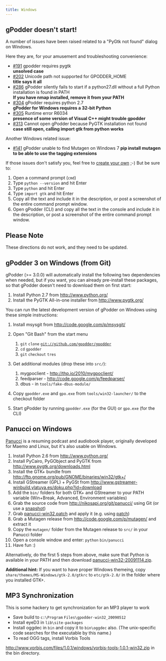 ```yaml
---
title: Windows
---
```


gPodder doesn't start!
----------------------

A number of issues have been raised related to a "PyGtk not found" dialog on Windows.

Here they are, for your amusement and troubleshooting convenience:
 - [#191](https://github.com/gpodder/gpodder/issues/191) gpodder requires pygtk  
   **unsolved case**
 - [#202](https://github.com/gpodder/gpodder/issues/202) Unicode path not supported for GPODDER_HOME  
   **title says it all**
 - [#286](https://github.com/gpodder/gpodder/issues/286) gPodder silently fails to start if a python27.dll without a full Python installation is found in PATH  
   **If you have nmap installed, remove it from your PATH**
 - [#304](https://github.com/gpodder/gpodder/issues/304) gPodder requires python 2.7  
   **gPodder for Windows requires a 32-bit Python**
 - [#305](https://github.com/gpodder/gpodder/issues/305) Runtime error R6034  
   **presence of some version of Visual C++ might trouble gpodder**
 - [#313](https://github.com/gpodder/gpodder/issues/313) Cannot open gPodder because PyGTK installation not found  
   **case still open, calling import gtk from python works**

Another Windows related issue:
 - [#141](https://github.com/gpodder/gpodder/issues/141) gPodder unable to find Mutagen on Windows 7
   **pip install mutagen to be able to use the tagging extensions**

If those issues don't satisfy you, feel free to [create your own](https://github.com/gpodder/gpodder/issues/new) ;-)
But be sure to:
 1. Open a command prompt (`cmd`)
 2. Type `python --version` and hit Enter
 3. Type `python` and hit Enter
 4. Type `import gtk` and hit Enter
 5. Copy all the text and include it in the description, or post a screenshot of the entire command prompt window.
 6. Open gPodder (CLI) and copy all the text in the console and include it in the description, or post a screenshot of the entire command prompt window.


Please Note
-----------

These directions do not work, and they need to be updated.

gPodder 3 on Windows (from Git)
-------------------------------

gPodder (&gt;= 3.0.0) will automatically install the following two dependencies when needed, but if you want, you can already pre-install these packages, so that gPodder doesn't need to download them on first start:

1.  Install Python 2.7 from <http://www.python.org/>
2.  Install the PyGTK All-in-one installer from <http://www.pygtk.org/>

You can run the latest development version of gPodder on Windows using these simple instructions:

1.  Install msysgit from <http://code.google.com/p/msysgit/>
2.  Open "Git Bash" from the start menu
    1.  `git` `clone` [`git://github.com/gpodder/gpodder`](git://github.com/gpodder/gpodder)
    2.  `cd` `gpodder`
    3.  `git` `checkout` `tres`

3.  Get additional modules (drop these into `src/`):
    1.  mygpoclient - <http://thp.io/2010/mygpoclient/>
    2.  feedparser - <http://code.google.com/p/feedparser/>
    3.  dbus - in `tools/fake-dbus-module/`

4.  Copy `gpodder.exe` and `gpo.exe` from `tools/win32-launcher/` to the checkout folder
5.  Start gPodder by running `gpodder.exe` (for the GUI) or `gpo.exe` (for the CLI)

Panucci on Windows
------------------

[Panucci](http://panucci.garage.maemo.org/) is a resuming podcast and audiobook player, originally developed for Maemo and Linux, but it's also usable on Windows.

1.  Install Python 2.6 from <http://www.python.org/>
2.  Install PyCairo, PyGObject and PyGTK from <http://www.pygtk.org/downloads.html>
3.  Install the GTK+ bundle from <http://ftp.gnome.org/pub/GNOME/binaries/win32/gtk+/>
4.  Install GStreamer (GPL) + PyGSt from <http://www.gstreamer-winbuild.ylatuya.es/doku.php?id=download>
5.  Add the `bin/` folders for both GTK+ and GStreamer to your PATH variable (Win+Break, Advanced, Environment variables)
6.  Grab the source code from <http://nikosapi.org/git/panucci/> using Git (or use a [snapshot](http://nikosapi.org/git/panucci/snapshot/master.zip))
7.  Grab [panucci-win32.patch](http://khan.thpinfo.com/~thp/tmp/panucci-win32.patch) and apply it (e.g. using [patch](http://gnuwin32.sourceforge.net/packages/patch.htm))
8.  Grab a Mutagen release from <http://code.google.com/p/mutagen/> and extract it
9.  Copy the `mutagen/` folder from the Mutagen release to `src/` in your Panucci folder
10. Open a console window and enter: `python` `bin/panucci`
11. Have fun :)

Alternatively, do the first 5 steps from above, make sure that Python is available in your PATH and then download [panucci-win32-20091114.zip](http://khan.thpinfo.com/~thp/tmp/panucci-win32-20091114.zip).

**Additional hint:** If you want to have proper Windows themeing, copy `share/themes/MS-Windows/gtk-2.0/gtkrc` to `etc/gtk-2.0/` in the folder where you installed GTK+.

MP3 Synchronization
-------------------

This is some hackery to get synchronization for an MP3 player to work

-   Save build to `c:\Program` `Files\gpodder-win32_20090512`
-   Install eyeD3 in `lib\site-packages`
-   Install oggdec in `bin` and copy it to `bin\oggdec` also. (The unix-specific code searches for the executable by this name.)
-   To read OGG tags, install Vorbis Tools

<http://www.vorbis.com/files/1.0.1/windows/vorbis-tools-1.0.1-win32.zip> in the bin directory.
